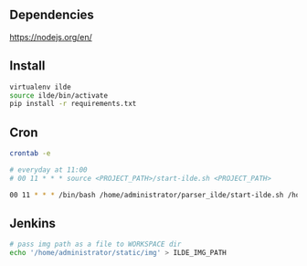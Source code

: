 ## Dependencies

https://nodejs.org/en/

## Install

```bash
virtualenv ilde
source ilde/bin/activate
pip install -r requirements.txt
```

## Cron

```bash
crontab -e
```

```bash
# everyday at 11:00
# 00 11 * * * source <PROJECT_PATH>/start-ilde.sh <PROJECT_PATH>

00 11 * * * /bin/bash /home/administrator/parser_ilde/start-ilde.sh /home/administrator/parser_ilde
```

## Jenkins

```bash
# pass img path as a file to WORKSPACE dir
echo '/home/administrator/static/img' > ILDE_IMG_PATH
```
